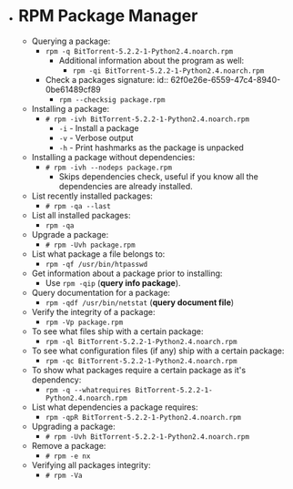 - # RPM Package Manager
	- Querying a package:
		- `rpm -q BitTorrent-5.2.2-1-Python2.4.noarch.rpm`
			- Additional information about the program as well:
				- `rpm -qi BitTorrent-5.2.2-1-Python2.4.noarch.rpm`
		- Check a packages signature:
		  id:: 62f0e26e-6559-47c4-8940-0be61489cf89
			- `rpm --checksig package.rpm`
	- Installing a package:
		- `# rpm -ivh BitTorrent-5.2.2-1-Python2.4.noarch.rpm`
			- `-i` - Install a package
			- `-v` - Verbose output
			- `-h` - Print hashmarks as the package is unpacked
	- Installing a package without dependencies:
		- `# rpm -ivh --nodeps package.rpm`
			- Skips dependencies check, useful if you know all the dependencies are already installed.
	- List recently installed packages:
		- `# rpm -qa --last`
	- List all installed packages:
		- `rpm -qa`
	- Upgrade a package:
		- `# rpm -Uvh package.rpm`
	- List what package a file belongs to:
		- `rpm -qf /usr/bin/htpasswd`
	- Get information about a package prior to installing:
		- Use `rpm -qip` (**query info package**).
	- Query documentation for a package:
		- `rpm -qdf /usr/bin/netstat` (**query document file**)
	- Verify the integrity of a package:
		- `rpm -Vp package.rpm`
	- To see what files ship with a certain package:
		- `rpm -ql BitTorrent-5.2.2-1-Python2.4.noarch.rpm`
	- To see what configuration files (if any) ship with a certain package:
		- `rpm -qc BitTorrent-5.2.2-1-Python2.4.noarch.rpm`
	- To show what packages require a certain package as it's dependency:
		- `rpm -q --whatrequires BitTorrent-5.2.2-1-Python2.4.noarch.rpm`
	- List what dependencies a package requires:
		- `rpm -qpR BitTorrent-5.2.2-1-Python2.4.noarch.rpm`
	- Upgrading a package:
		- `# rpm -Uvh BitTorrent-5.2.2-1-Python2.4.noarch.rpm`
	- Remove a package:
		- `# rpm -e nx`
	- Verifying all packages integrity:
		- `# rpm -Va`
